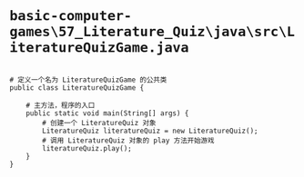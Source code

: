 # `basic-computer-games\57_Literature_Quiz\java\src\LiteratureQuizGame.java`

```

# 定义一个名为 LiteratureQuizGame 的公共类
public class LiteratureQuizGame {

    # 主方法，程序的入口
    public static void main(String[] args) {
        # 创建一个 LiteratureQuiz 对象
        LiteratureQuiz literatureQuiz = new LiteratureQuiz();
        # 调用 LiteratureQuiz 对象的 play 方法开始游戏
        literatureQuiz.play();
    }
}

```